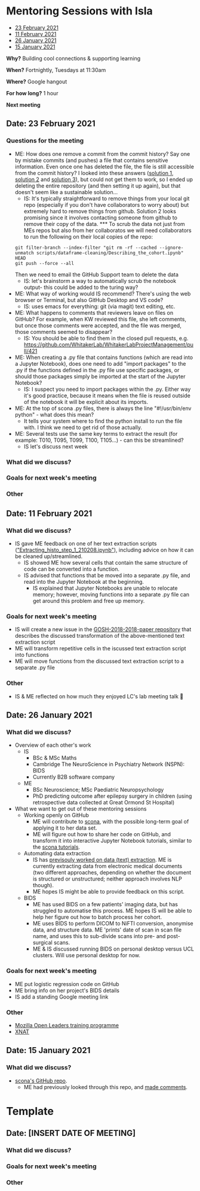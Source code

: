 # Mentoring Sessions with Isla

* [23 February 2021](#date-23-february-2021)
* [11 February 2021](#date-11-february-2021)
* [26 January 2021](#date-26-january-2021)
* [15 January 2021](#date-15-january-2021)

**Why?** Building cool connections & supporting learning

**When?** Fortnightly, Tuesdays at 11:30am

**Where?** Google hangout

**For how long?** 1 hour

**Next meeting** 

## Date: 23 February 2021

### Questions for the meeting

* ME: How does one remove a commit from the commit history? Say one by mistake commits (and pushes) a file that contains sensitive information. Even once one has deleted the file, the file is still accessible from the commit history? I looked into these answers ([solution 1](https://docs.github.com/en/github/managing-large-files/removing-files-from-a-repositorys-history), [solution 2](https://docs.github.com/en/github/authenticating-to-github/removing-sensitive-data-from-a-repository) and [solution 3](https://stackoverflow.com/questions/43762338/how-to-remove-file-from-git-history)), but could not get them to work, so I ended up deleting the entire repository (and then setting it up again), but that doesn't seem like a sustainable solution...
    * IS: It's typically straightforward to remove things from your local git repo (especially if you don't have collaborators to worry about) but extremely hard to remove things from github. Solution 2 looks promising since it involves contacting someone from github to remove their copy of the data.
*** To scrub the data not just from MEs repos but also from her collaboratos we will need collaborators to run the following on their local copies of the repo: 
    ```
    git filter-branch --index-filter "git rm -rf --cached --ignore-unmatch scripts/dataframe-cleaning/Describing_the_cohort.ipynb" HEAD 
    git push --force --all
    ```
    Then we need to email the GitHub Support team to delete the data
    * IS: let's brainstorm a way to automatically scrub the notebook output- this could be added to the turing way?
* ME: What way of working would IS recommend? There's using the web browser or Terminal, but also GitHub Desktop and VS code?
    * IS: uses emacs for everything: git (via magit) text editing, etc.
* ME: What happens to comments that reviewers leave on files on GitHub? For example, when KW reviewed this file, she left comments, but once those comments were accepted, and the file was merged, those comments seemed to disappear?
    * IS: You should be able to find them in the closed pull requests, e.g. https://github.com/WhitakerLab/WhitakerLabProjectManagement/pull/421
* ME: When creating a .py file that contains functions (which are read into a Jupyter Notebook), does one need to add "import packages" to the .py if the functions defined in the .py file use specific packages, or should those packages simply be imported at the start of the Jupyter Notebook?
    * IS: I suspect you need to import packages within the .py. Either way it's good practice, because it means when the file is reused outside of the notebook it will be explicit about its imports.
* ME: At the top of scona .py files, there is always the line "#!/usr/bin/env python" - what does this mean?
    * It tells your system where to find the python install to run the file with. I think we need to get rid of those actually.
* ME: Several tests use the same key terms to extract the result (for example: T010, T095, T099, T100, T105...)  - can this be streamlined?
    * IS let's discuss next week

### What did we discuss?

### Goals for next week's meeting

### Other

## Date: 11 February 2021

### What did we discuss?
* IS gave ME feedback on one of her text extraction scripts (["Extracting_histo_step_1_210208.ipynb"](https://github.com/MariaEriksson/GOSH-2000-2018-paper/blob/main/scripts/text-extraction/Extracting_histo_step_1_210208.ipynb)), including advice on how it can be cleaned up/streamlined.
  * IS showed ME how several cells that contain the same structure of code can be converted into a function.
  * IS advised that functions that be moved into a separate .py file, and read into the Jupyter Notebook at the beginning.
    * IS explained that Jupyter Notebooks are unable to relocate memory; however, moving functions into a separate .py file can get around this problem and free up memory.

### Goals for next week's meeting
* IS will create a new issue in the [GOSH-2018-2018-paper repository](https://github.com/MariaEriksson/GOSH-2000-2018-paper) that describes the discussed transformation of the above-mentioned text extraction script
* ME will transform repetitive cells in the iscussed text extraction script into functions
* ME will move functions from the discussed text extraction script to a separate .py file

### Other
* IS & ME reflected on how much they enjoyed LC's lab meeting talk :stars:

## Date: 26 January 2021

### What did we discuss?
* Overview of each other's work
  * IS
    * BSc & MSc Maths
    * Cambridge The NeuroScience in Psychiatry Network (NSPN): BIDS
    * Currently B2B software company
  * ME
    * BSc Neuroscience; MSc Paediatric Neuropsychology
    * PhD predicting outcome after epilepsy surgery in children (using retrospective data collected at Great Ormond St Hospital)
* What we want to get out of these mentoring sessions
  * Working openly on GitHub
    * ME will contribute to [scona](https://github.com/WhitakerLab/scona), with the possible long-term goal of applying it to her data set.
    * ME will figure out how to share her code on GitHub, and transform it into interactive Jupyter Notebook tutorials, similar to the [scona tutorials](https://github.com/WhitakerLab/scona).
  * Automating data extraction
    * IS has [previsouly worked on data (text) extraction](https://journals.plos.org/plosone/article?id=10.1371/journal.pone.0230416). ME is currently extracting data from electronic medical documents (two different approaches, depending on whether the document is structured or unstructured; neither approach involves NLP though).
    * ME hopes IS might be able to provide feedback on this script.
  * BIDS
    * ME has used BIDS on a few patients' imaging data, but has struggled to automatise this process. ME hopes IS will be able to help her figure out how to batch process her cohort.
    * ME uses BIDS to perform DICOM to NiFTI conversion, anonymise data, and structure data. ME 'prints' date of scan in scan file name, and uses this to sub-divide scans into pre- and post-surgical scans.
    * ME & IS discussed running BIDS on personal desktop versus UCL clusters. Will use personal desktop for now.

### Goals for next week's meeting
* ME put logistic regression code on GitHub
* ME bring info on her project's BIDS details
* IS add a standing Google meeting link

### Other
* [Mozilla Open Leaders training programme](https://foundation.mozilla.org/en/initiatives/mozilla-open-leaders/)
* [XNAT](https://www.xnat.org)

## Date: 15 January 2021

### What did we discuss? 
* [scona's GitHub repo](https://github.com/WhitakerLab/scona). 
  * ME had previously looked through this repo, and [made comments](https://hackmd.io/zzSlKTK8Q4e-qKv-QSEWcw).

# Template

## Date: [INSERT DATE OF MEETING]
### What did we discuss?
### Goals for next week's meeting
### Other
